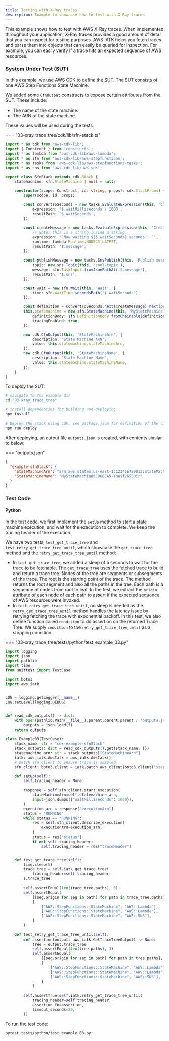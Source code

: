 ```yaml
---
title: Testing with X-Ray traces
description: Example to showcase how to test with X-Ray traces
---
```


This example shows how to test with AWS X-Ray traces. When implemented throughout your application, X-Ray traces provides a good amount of detail that you can inspect for testing purposes. AWS IATK helps you fetch traces and parse them into objects that can easily be queried for inspection. For example, you can easily verify if a trace hits an expected sequence of AWS resources.

### System Under Test (SUT)

In this example, we use AWS CDK to define the SUT. The SUT consists of one AWS Step Functions State Machine.

We added some `CfnOutput` constructs to expose certain attributes from the SUT. These include:

* The name of the state machine.
* The ARN of the state machine.

These values will be used during the tests.

=== "03-xray_trace_tree/cdk/lib/sfn-stack.ts"
```typescript
import * as cdk from 'aws-cdk-lib';
import { Construct } from 'constructs';
import * as lambda from 'aws-cdk-lib/aws-lambda';
import * as sfn from 'aws-cdk-lib/aws-stepfunctions';
import * as tasks from 'aws-cdk-lib/aws-stepfunctions-tasks';
import * as sns from 'aws-cdk-lib/aws-sns';

export class SfnStack extends cdk.Stack {
    statemachine: sfn.StateMachine | null = null;

    constructor(scope: Construct, id: string, props?: cdk.StackProps) {
        super(scope, id, props);

        const convertToSeconds = new tasks.EvaluateExpression(this, 'Convert to seconds', {
            expression: '$.waitMilliseconds / 1000',
            resultPath: '$.waitSeconds',
        });

        const createMessage = new tasks.EvaluateExpression(this, 'Create message', {
            // Note: this is a string inside a string.
            expression: '`Now waiting ${$.waitSeconds} seconds...`',
            runtime: lambda.Runtime.NODEJS_LATEST,
            resultPath: '$.message',
        });

        const publishMessage = new tasks.SnsPublish(this, 'Publish message', {
            topic: new sns.Topic(this, 'cool-topic'),
            message: sfn.TaskInput.fromJsonPathAt('$.message'),
            resultPath: '$.sns',
        });

        const wait = new sfn.Wait(this, 'Wait', {
            time: sfn.WaitTime.secondsPath('$.waitSeconds'),
        });

        const definition = convertToSeconds.next(createMessage).next(publishMessage).next(wait);
        this.statemachine = new sfn.StateMachine(this, 'MyStateMachine', {
            definitionBody: sfn.DefinitionBody.fromChainable(definition),
            tracingEnabled: true,
        });

        new cdk.CfnOutput(this, 'StateMachineArn', {
            description: 'State Machine ARN',
            value: this.statemachine.stateMachineArn,
        });
        new cdk.CfnOutput(this, 'StateMachineName', {
            description: 'State Machine Name',
            value: this.statemachine.stateMachineName,
        });
    }
}

```

To deploy the SUT:

```bash
# navigate to the example dir
cd "03-xray_trace_tree"

# install dependencies for building and deploying
npm install

# Deploy the stack using cdk, see package.json for definition of the command:
npm run deploy

```

After deploying, an output file `outputs.json` is created, with contents similar to below:

=== "outputs.json"
```json
{
  "example-sfnStack": {
    "StateMachineArn": "arn:aws:states:us-east-1:123456789012:stateMachine:MyStateMachine6C968CA5-Ybusf26S5Oir",
    "StateMachineName": "MyStateMachine6C968CA5-Ybusf26S5Oir"
  }
}
```

### Test Code

#### Python

In the test code, we first implement the `setUp` method to start a state machine execution, and wait for the execution to complete. We keep the tracing header of the execution.

We have two tests, `test_get_trace_tree` and `test_retry_get_trace_tree_until`, which showcase the `get_trace_tree` method and the `retry_get_trace_tree_until` method:

* In `test_get_trace_tree`, we added a sleep of 5 seconds to wait for the trace to be fetchable. The `get_trace_tree` uses the fetched trace to build and return a trace tree. Nodes of the tree are segments or subsegments of the trace. The root is the starting point of the trace. The method returns the root segment and also all the paths in the tree. Each path is a sequence of nodes from root to leaf. In the test, we extract the `origin` attribute of each node of each path to assert if the expected sequence of AWS resources were invoked. 
* In `test_retry_get_trace_tree_until`, no sleep is needed as the `retry_get_trace_tree_until` method handles the latency issue by retrying fetching the trace with exponential backoff. In this test, we also define function called `condition` to do assertion on the returned Trace Tree. We supply `condition` to the `retry_get_trace_tree_until` as a stopping condition.

=== "03-xray_trace_tree/tests/python/test_example_03.py"
```python
import logging
import json
import pathlib
import time
from unittest import TestCase

import boto3
import aws_iatk


LOG = logging.getLogger(__name__)
LOG.setLevel(logging.DEBUG)


def read_cdk_outputs() -> dict:
    with open(pathlib.Path(__file__).parent.parent.parent / "outputs.json") as f:
        outputs = json.load(f)
    return outputs

class Example03(TestCase):
    stack_name: str = "cdk-example-sfnStack"
    stack_outputs: dict = read_cdk_outputs().get(stack_name, {}) 
    statemachine_arn: str = stack_outputs["StateMachineArn"]
    iatk: aws_iatk.AwsIatk = aws_iatk.AwsIatk()
    # patch sfn client to ensure trace is sampled
    sfn_client: boto3.client = iatk.patch_aws_client(boto3.client("stepfunctions"))

    def setUp(self):
        self.tracing_header = None

        response = self.sfn_client.start_execution(
            stateMachineArn=self.statemachine_arn,
            input=json.dumps({"waitMilliseconds": 1000}),
        )
        execution_arn = response["executionArn"]
        status = "RUNNING"
        while status == "RUNNING":
            res = self.sfn_client.describe_execution(
                executionArn=execution_arn,
            )
            status = res["status"]
            if not self.tracing_header:
                self.tracing_header = res["traceHeader"]


    def test_get_trace_tree(self):
        time.sleep(5)
        trace_tree = self.iatk.get_trace_tree(
            tracing_header=self.tracing_header,
        ).trace_tree

        self.assertEqual(len(trace_tree.paths), 3)
        self.assertEqual(
            [[seg.origin for seg in path] for path in trace_tree.paths],
            [
                ["AWS::StepFunctions::StateMachine", "AWS::Lambda"],
                ["AWS::StepFunctions::StateMachine", "AWS::Lambda"],
                ["AWS::StepFunctions::StateMachine", "AWS::SNS"],
            ]
        )
        
    def test_retry_get_trace_tree_until(self):
        def assertion(output: aws_iatk.GetTraceTreeOutput) -> None:
            tree = output.trace_tree
            self.assertEqual(len(tree.paths), 3)
            self.assertEqual(
                [[seg.origin for seg in path] for path in tree.paths],
                [
                    ["AWS::StepFunctions::StateMachine", "AWS::Lambda"],
                    ["AWS::StepFunctions::StateMachine", "AWS::Lambda"],
                    ["AWS::StepFunctions::StateMachine", "AWS::SNS"],
                ]
            )

        self.assertTrue(self.iatk.retry_get_trace_tree_until(
            tracing_header=self.tracing_header,
            assertion_fn=assertion,
            timeout_seconds=20,
        ))

```

To run the test code:

```bash
pytest tests/python/test_example_03.py
```
